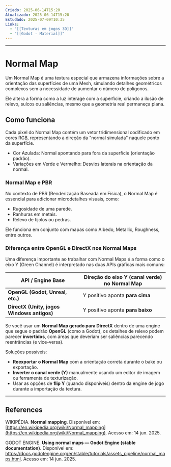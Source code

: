 ```yaml
---
Criado: 2025-06-14T15:20
Atualizado: 2025-06-14T15:20
Estudado: 2025-07-09T10:35
Links:
  - "[[Texturas em jogos 3D]]"
  - "[[Godot - Material]]"
---
```

---
# Normal Map

Um Normal Map é uma textura especial que armazena informações sobre a orientação das superfícies de uma Mesh, simulando detalhes geométricos complexos sem a necessidade de aumentar o número de polígonos.

Ele altera a forma como a luz interage com a superfície, criando a ilusão de relevo, sulcos ou saliências, mesmo que a geometria real permaneça plana.

## Como funciona

Cada pixel do Normal Map contém um vetor tridimensional codificado em cores RGB, representando a direção da "normal simulada" naquele ponto da superfície.

- Cor Azulada: Normal apontando para fora da superfície (orientação padrão).
- Variações em Verde e Vermelho: Desvios laterais na orientação da normal.

### Normal Map e PBR

No contexto de PBR (Renderização Baseada em Física), o Normal Map é essencial para adicionar microdetalhes visuais, como:

- Rugosidade de uma parede.
- Ranhuras em metais.
- Relevo de tijolos ou pedras.

Ele funciona em conjunto com mapas como Albedo, Metallic, Roughness, entre outros.

### Diferença entre OpenGL e DirectX nos Normal Maps

Uma diferença importante ao trabalhar com Normal Maps é a forma como o eixo Y (Green Channel) é interpretado nas duas APIs gráficas mais comuns:

| API / Engine Base             | Direção do eixo Y (canal verde) no Normal Map |
|-------------------------------|-----------------------------------------------|
| **OpenGL (Godot, Unreal, etc.)** | Y positivo aponta **para cima**              |
| **DirectX (Unity, jogos Windows antigos)** | Y positivo aponta **para baixo**       |

Se você usar um **Normal Map gerado para DirectX** dentro de uma engine que segue o padrão **OpenGL** (como a Godot), os detalhes de relevo podem parecer **invertidos**, com áreas que deveriam ser saliências parecendo reentrâncias (e vice-versa).

Soluções possíveis:

- **Reexportar o Normal Map** com a orientação correta durante o bake ou exportação.
- **Inverter o canal verde (Y)** manualmente usando um editor de imagem ou ferramenta de texturização.
- Usar as opções de **flip Y** (quando disponíveis) dentro da engine de jogo durante a importação da textura.

---
## References

WIKIPÉDIA. **Normal mapping**. Disponível em: [https://en.wikipedia.org/wiki/Normal_mapping](https://en.wikipedia.org/wiki/Normal_mapping). Acesso em: 14 jun. 2025.

GODOT ENGINE. **Using normal maps — Godot Engine (stable documentation)**. Disponível em: https://docs.godotengine.org/en/stable/tutorials/assets_pipeline/normal_maps.html. Acesso em: 14 jun. 2025.